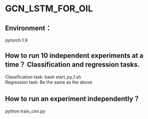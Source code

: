 # GCN_LSTM_FOR_OIL

## Environment：
pytorch 1.9

## How to run 10 independent experiments at a time？ Classification and regression tasks.

Classification task: bash start_py_1.sh<br>
Regression task: Be the same as the above

## How to run an experiment independently？

python train_cnn.py
